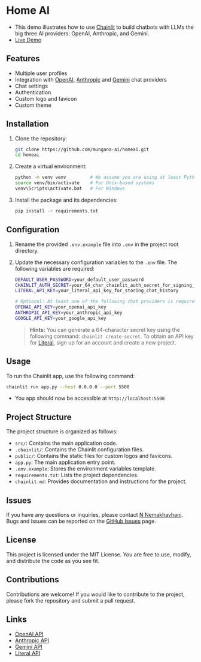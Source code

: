 # Home AI

* This demo illustrates how to use [Chainlit](https://github.com/Chainlit/chainlit) to build chatbots with LLMs the big
  three AI providers: OpenAI, Anthropic, and Gemini.
* [Live Demo](https://homeai.chainlit.com)

## Features

- Multiple user profiles
- Integration with [OpenAI](https://openai.com/), [Anthropic](https://www.anthropic.com/)
  and [Gemini](https://www.gemini.com/) chat providers
- Chat settings
- Authentication
- Custom logo and favicon
- Custom theme

## Installation

1. Clone the repository:

   ```bash
   git clone https://github.com/mungana-ai/homeai.git
   cd homeai
   ```

2. Create a virtual environment:

   ```bash
   python -m venv venv         # We assume you are using at least Python 3.10
   source venv/bin/activate    # For Unix-based systems
   venv\Scripts\activate.bat   # For Windows
   ```

3. Install the package and its dependencies:

   ```bash
   pip install -r requirements.txt
   ```

## Configuration

1. Rename the provided `.env.example` file into `.env` in the project root directory.

2. Update the necessary configuration variables to the `.env` file. The following variables are required:

   ```bash
   DEFAULT_USER_PASSWORD=your_default_user_password
   CHAINLIT_AUTH_SECRET=your_64_char_chainlit_auth_secret_for_signing_tokens
   LITERAL_API_KEY=your_literal_api_key_for_storing_chat_history
   
   # Optional: At least one of the following chat providers is required
   OPENAI_API_KEY=your_openai_api_key
   ANTHROPIC_API_KEY=your_anthropic_api_key
   GOOGLE_API_KEY=your_google_api_key
   ```

    > **Hints:** You can generate a 64-character secret key using the following command: `chainlit create-secret`. To
    > obtain an API key for [Literal](https://literal.chainlit.com), sign up for an account and create a new project.

## Usage

To run the Chainlit app, use the following command:

```bash
chainlit run app.py --host 0.0.0.0 --port 5500
```

* You app should now be accessible at `http://localhost:5500`

## Project Structure

The project structure is organized as follows:

- `src/`: Contains the main application code.
- `.chainlit/`: Contains the Chainlit configuration files.
- `public/`: Contains the static files for custom logos and favicons.
- `app.py`: The main application entry point.
- `.env.example`: Stores the environment variables template.
- `requirements.txt`: Lists the project dependencies.
- `chainlit.md`: Provides documentation and instructions for the project.

## Issues

If you have any questions or inquiries, please contact [N Nemakhavhani](mailto://endeesa@yahoo.com). Bugs and issues can
be reported on the [GitHub Issues]() page.

## License

This project is licensed under the MIT License. You are free to use, modify, and distribute the code as you see fit.

## Contributions

Contributions are welcome! If you would like to contribute to the project, please fork the repository and submit a pull
request.


## Links

* [OpenAI API](https://platform.openai.com/docs/quickstart)
* [Anthropic API](https://docs.anthropic.com/en/api/getting-started)
* [Gemini API](https://ai.google.dev/gemini-api/docs/api-key)
* [Literal API](https://cloud.getliteral.ai/)